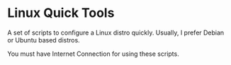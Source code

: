 # Linux Quick Tools

A set of scripts to configure a Linux distro quickly.
Usually, I prefer Debian or Ubuntu based distros.

You must have Internet Connection for using these scripts.
